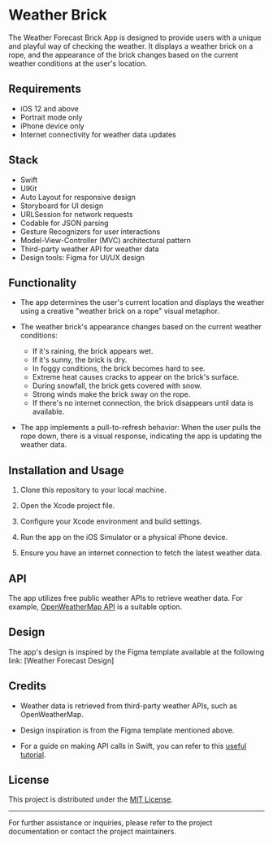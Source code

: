 # Weather Brick

The Weather Forecast Brick App is designed to provide users with a unique and playful way of checking the weather. It displays a weather brick on a rope, and the appearance of the brick changes based on the current weather conditions at the user's location.

## Requirements

- iOS 12 and above
- Portrait mode only
- iPhone device only
- Internet connectivity for weather data updates

## Stack

- Swift
- UIKit
- Auto Layout for responsive design
- Storyboard for UI design
- URLSession for network requests
- Codable for JSON parsing
- Gesture Recognizers for user interactions
- Model-View-Controller (MVC) architectural pattern
- Third-party weather API for weather data
- Design tools: Figma for UI/UX design

## Functionality

- The app determines the user's current location and displays the weather using a creative "weather brick on a rope" visual metaphor.

- The weather brick's appearance changes based on the current weather conditions:
  - If it's raining, the brick appears wet.
  - If it's sunny, the brick is dry.
  - In foggy conditions, the brick becomes hard to see.
  - Extreme heat causes cracks to appear on the brick's surface.
  - During snowfall, the brick gets covered with snow.
  - Strong winds make the brick sway on the rope.
  - If there's no internet connection, the brick disappears until data is available.

- The app implements a pull-to-refresh behavior: When the user pulls the rope down, there is a visual response, indicating the app is updating the weather data.

## Installation and Usage

1. Clone this repository to your local machine.

2. Open the Xcode project file.

3. Configure your Xcode environment and build settings.

4. Run the app on the iOS Simulator or a physical iPhone device.

5. Ensure you have an internet connection to fetch the latest weather data.

## API

The app utilizes free public weather APIs to retrieve weather data. For example, [OpenWeatherMap API](https://openweathermap.org/api) is a suitable option.

## Design

The app's design is inspired by the Figma template available at the following link: [Weather Forecast Design]

## Credits

- Weather data is retrieved from third-party weather APIs, such as OpenWeatherMap.

- Design inspiration is from the Figma template mentioned above.

- For a guide on making API calls in Swift, you can refer to this [useful tutorial](https://www.swiftwithvincent.com/blog/how-to-write-your-first-api-call-in-swift).

## License

This project is distributed under the [MIT License](LICENSE).

---

For further assistance or inquiries, please refer to the project documentation or contact the project maintainers.
